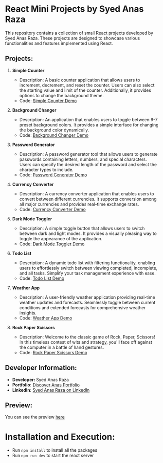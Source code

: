 # React Mini Projects by Syed Anas Raza

This repository contains a collection of small React projects developed by Syed Anas Raza. These projects are designed to showcase various functionalities and features implemented using React.

## Projects:

1. **Simple Counter**
   - Description: A basic counter application that allows users to increment, decrement, and reset the counter. Users can also select the starting value and limit of the counter. Additionally, it provides options to change the background theme.
   - Code: [Simple Counter Demo](./src/Pages/Counter.jsx)
     
2. **Background Changer**
   - Description: An application that enables users to toggle between 6-7 preset background colors. It provides a simple interface for changing the background color dynamically.
   - Code: [Background Changer Demo](./src/Pages/Background-Changer.jsx)
  
3. **Password Generator**
   - Description: A password generator tool that allows users to generate passwords containing letters, numbers, and special characters. Users can specify the desired length of the password and select the character types to include.
   - Code: [Password Generator Demo](./src/Pages/Password-Generator.jsx)
  
4. **Currency Converter**
   - Description: A currency converter application that enables users to convert between different currencies. It supports conversion among all major currencies and provides real-time exchange rates.
   - Code: [Currency Converter Demo](./src/Pages/Currency-Converter.jsx)
  
5. **Dark Mode Toggler**
   - Description: A simple toggle button that allows users to switch between dark and light modes. It provides a visually pleasing way to toggle the appearance of the application.
   - Code: [Dark Mode Toggler Demo](./src/Pages/Mode-Toggler.jsx)
  
6. **Todo List**
   - Description: A dynamic todo list with filtering functionality, enabling users to effortlessly switch between viewing completed, incomplete, and all tasks. Simplify your task management experience with ease.
   - Code: [Todo List Demo](./src/Pages/Todo.jsx)
  
7. **Weather App**
   - Description: A user-friendly weather application providing real-time weather updates and forecasts. Seamlessly toggle between current conditions and extended forecasts for comprehensive weather insights.
   - Code: [Weather App Demo](./src/Pages/Weather.jsx)

8. **Rock Paper Scissors**
   - Description: Welcome to the classic game of Rock, Paper, Scissors! In this timeless contest of wits and strategy, you'll face off against the computer in a battle of hand gestures.
   - Code: [Rock Paper Scissors Demo](./src/Pages/RPS.jsx)
  
## Developer Information:

- **Developer:** Syed Anas Raza
- **Portfolio:** [Discover Anas Portfolio](https://discoveranas.vercel.app/)
- **LinkedIn:** [Syed Anas Raza on LinkedIn](https://www.linkedin.com/in/syedanasraza)

## Preview:
You can see the preview [here](https://multitoolpro.vercel.app/)

# Installation and Execution:
- Run `npm install` to install all the packages
- Run `npm run dev` to start the react server
